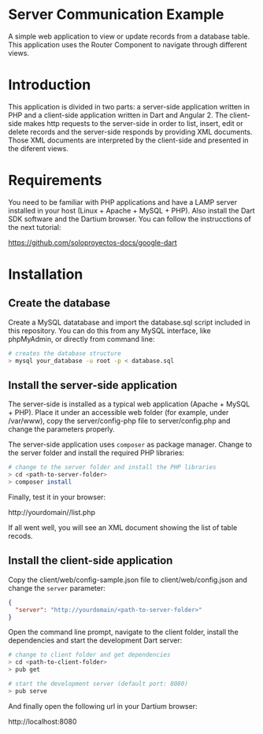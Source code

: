 # Server Communication Example

A simple web application to view or update records from a database table. This application uses the Router Component to navigate through different views.

# Introduction

This application is divided in two parts: a server-side application written in PHP and a client-side application written in Dart and Angular 2. The client-side makes http requests to the server-side in order to list, insert, edit or delete records and the server-side responds by providing XML documents. Those XML documents are interpreted by the client-side and presented in the diferent views.

# Requirements

You need to be familiar with PHP applications and have a LAMP server installed in your host (Linux + Apache + MySQL + PHP). Also install the Dart SDK software and the Dartium browser. You can follow the instrucctions of the next tutorial:

https://github.com/soloproyectos-docs/google-dart

# Installation

## Create the database

Create a MySQL datatabase and import the database.sql script included in this repository. You can do this from any MySQL interface, like phpMyAdmin, or directly from command line:

```bash
# creates the database structure
> mysql your_database -u root -p < database.sql
```

## Install the server-side application

The server-side is installed as a typical web application (Apache + MySQL + PHP). Place it under an accessible web folder (for example, under /var/www), copy the server/config-php file to server/config.php and change the parameters properly.

The server-side application uses `composer` as package manager. Change to the server folder and install the required PHP libraries:

```bash
# change to the server folder and install the PHP libraries
> cd <path-to-server-folder>
> composer install
```

Finally, test it in your browser:

http://yourdomain/<path-to-server-folder>/list.php

If all went well, you will see an XML document showing the list of table recods.

## Install the client-side application

Copy the client/web/config-sample.json file to client/web/config.json and change the `server` parameter:

```json
{
  "server": "http://yourdomain/<path-to-server-folder>"
}
```

Open the command line prompt, navigate to the client folder, install the dependencies and start the development Dart server:

```bash
# change to client folder and get dependencies
> cd <path-to-client-folder>
> pub get

# start the development server (default port: 8080)
> pub serve
```

And finally open the following url in your Dartium browser:

http://localhost:8080
